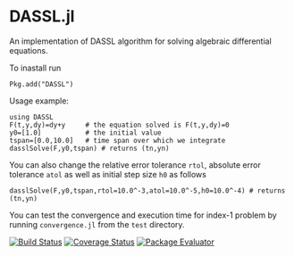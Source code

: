 DASSL.jl
========

An implementation of DASSL algorithm for solving algebraic differential equations.

To inastall run

```
Pkg.add("DASSL")
```

Usage example:

```
using DASSL
F(t,y,dy)=dy+y     # the equation solved is F(t,y,dy)=0
y0=[1.0]           # the initial value
tspan=[0.0,10.0]   # time span over which we integrate
dasslSolve(F,y0,tspan) # returns (tn,yn)
```

You can also change the relative error tolerance `rtol`, absolute
error tolerance `atol` as well as initial step size `h0` as follows

```
dasslSolve(F,y0,tspan,rtol=10.0^-3,atol=10.0^-5,h0=10.0^-4) # returns (tn,yn)
```

You can test the convergence and execution time for index-1 problem by
running `convergence.jl` from the `test` directory.

[![Build Status](https://travis-ci.org/pwl/DASSL.jl.png)](https://travis-ci.org/pwl/DASSL.jl)
[![Coverage Status](https://img.shields.io/coveralls/pwl/DASSL.jl.svg)](https://coveralls.io/r/pwl/DASSL.jl)
[![Package Evaluator](http://iainnz.github.io/packages.julialang.org/badges/DASSL_0.2.svg)](http://iainnz.github.io/packages.julialang.org/?pkg=DASSL&ver=0.2)
